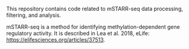 This repository contains code related to mSTARR-seq data processing, filtering, and analysis.

mSTARR-seq is a method for identifying methylation-dependent gene regulatory activity. It is described in Lea et al. 2018, eLife: https://elifesciences.org/articles/37513.
